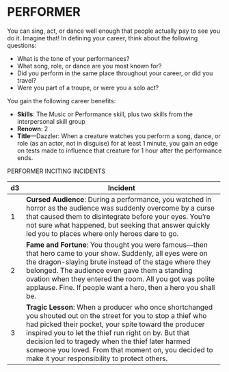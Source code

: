 # PERFORMER

You can sing, act, or dance well enough that people actually pay to see you do it. Imagine that! In defining your career, think about the following questions:

-   What is the tone of your performances?
-   What song, role, or dance are you most known for?
-   Did you perform in the same place throughout your career, or did you travel?
-   Were you part of a troupe, or were you a solo act?

You gain the following career benefits:

-   **Skills**: The Music or Performance skill, plus two skills from the interpersonal skill group
-   **Renown**: 2
-   **Title**—Dazzler: When a creature watches you perform a song, dance, or role (as an actor, not in disguise) for at least 1 minute, you gain an edge on tests made to influence that creature for 1 hour after the performance ends.

 PERFORMER INCITING INCIDENTS

<table style="width:99%;">
<colgroup>
<col style="width: 0%" />
<col style="width: 99%" />
</colgroup>
<thead>
<tr class="header">
<th>d3</th>
<th>Incident</th>
</tr>
</thead>
<tbody>
<tr class="odd">
<td>1</td>
<td><strong>Cursed Audience</strong>: During a performance, you watched in horror as the audience was suddenly overcome by a curse that caused them to disintegrate before your eyes. You’re not sure what happened, but seeking that answer quickly led you to places where only heroes dare to go.</td>
</tr>
<tr class="even">
<td>2</td>
<td><strong>Fame and Fortune</strong>: You thought you were famous—then that hero came to your show. Suddenly, all eyes were on the dragon-slaying brute instead of the stage where they belonged. The audience even gave them a standing ovation when they entered the room. All you got was polite applause. Fine. If people want a hero, then a hero you shall be.</td>
</tr>
<tr class="odd">
<td>3</td>
<td><strong>Tragic Lesson</strong>: When a producer who once shortchanged you shouted out on the street for you to stop a thief who had picked their pocket, your spite toward the producer inspired you to let the thief run right on by. But that decision led to tragedy when the thief later harmed someone you loved. From that moment on, you decided to make it your responsibility to protect others.</td>
</tr>
</tbody>
</table>
